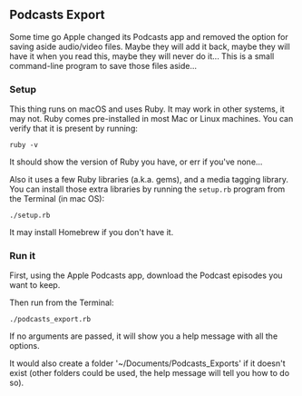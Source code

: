 ## Podcasts Export

Some time go Apple changed its Podcasts app and removed the option for saving aside audio/video files.
Maybe they will add it back, maybe they will have it when you read this, maybe they will never do it...
This is a small command-line program to save those files aside...

### Setup

This thing runs on macOS and uses Ruby. It may work in other systems, it may not. Ruby comes
pre-installed in most Mac or Linux machines. You can verify that it is present by running:

    ruby -v

It should show the version of Ruby you have, or err if you've none...

Also it uses a few Ruby libraries (a.k.a. gems), and a media tagging library. You can install those
extra libraries by running the `setup.rb` program from the Terminal (in mac OS):

    ./setup.rb

It may install Homebrew if you don't have it.

### Run it

First, using the Apple Podcasts app, download the Podcast episodes you want to keep.

Then run from the Terminal:

    ./podcasts_export.rb 

If no arguments are passed, it will show you a help message with all the options.

It would also create a folder '~/Documents/Podcasts_Exports' if it doesn't exist (other folders could
be used, the help message will tell you how to do so).
